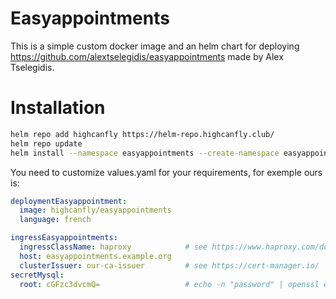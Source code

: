 # Easyappointments
This is a simple custom docker image and an helm chart for deploying https://github.com/alextselegidis/easyappointments made by Alex Tselegidis.

# Installation
```sh
helm repo add highcanfly https://helm-repo.highcanfly.club/
helm repo update
helm install --namespace easyappointments --create-namespace easyappointments-1.50 highcanfly/easyappointments --values _values.yaml
```

You need to customize values.yaml for your requirements, for exemple ours is:
```yaml
deploymentEasyappointment:
  image: highcanfly/easyappointments
  language: french

ingressEasyappointments:
  ingressClassName: haproxy            # see https://www.haproxy.com/documentation/kubernetes/
  host: easyappointments.example.org
  clusterIssuer: our-ca-issuer         # see https://cert-manager.io/
secretMysql:
  root: cGFzc3dvcmQ=                   # echo -n "password" | openssl enc -a
```